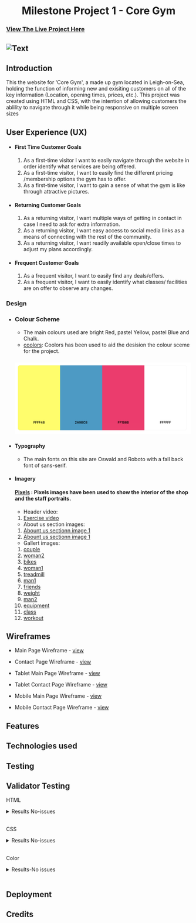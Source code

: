 <h1 align="center">Milestone Project 1 - Core Gym</h1>

### [View The Live Project Here]()

## ![Text]()

## Introduction

This the website for 'Core Gym', a made up gym located in Leigh-on-Sea, holding the function of informing new and exisiting customers on all of the key information (Location, opening times, prices, etc.). This project was created using HTML and CSS, with the intention of allowing customers the ablility to navigate through it while being responsive on multiple screen sizes

## User Experience (UX)

-  #### First Time Customer Goals

    1. As a first-time visitor I want to easily navigate through the website in order identify what services are being offered.
    2. As a first-time visitor, I want to easily find the different pricing /membership options the gym has to offer.
    3. As a first-time visitor, I want to gain a sense of what the gym is like through attractive pictures.

-   #### Returning Customer Goals

    1. As a returning visitor, I want multiple ways of getting in contact in case I need to ask for extra information.
    2. As a returning visitor, I want easy access to social media links as a means of connecting with the rest of the community.
    3. As a returning visitor, I want readily available open/close times to adjust my plans accordingly.

-   #### Frequent Customer Goals

    1. As a frequent visitor, I want to easily find any deals/offers. 
    2. As a frequent visitor, I want to easily identify what classes/ facilities are on offer to observe any changes.

### Design

-  ### Colour Scheme

      - The main colours used are bright Red, pastel Yellow, pastel Blue and Chalk. 
      - [coolors](https://coolors.co/): Coolors has been used to aid the desision the colour sceme for the project.
      ### ![Text](docs/wireframes/color-scheme/colors.png)


-   #### Typography

     -   The main fonts on this site are Oswald and Roboto with a fall back font of sans-serif.

-   #### Imagery

    #### [Pixels](https://www.pexels.com/) : Pixels images have been used to show the interior of the shop and the staff portraits.
    
    -  Header video:

    1. [Exercise video](assets/css/media/200657-913478674_medium.mp4)

     -  About us section images:

    1. [Abount us sectionn image 1](assets/css/media/woman-6777444_640.jpg)
    2. [Abount us sectionn image 1](assets/css/media/man-8545861_640.jpg)

    - Gallert images:

    1. [couple](assets/css/media/couple-7437534_1920.jpg)
    2. [woman2](assets/css/media/gym-7705106_1920.jpg)
    3. [bikes](assets/css/media/sports-1962574_1920.jpg)
    4. [woman1](assets/css/media/gym-3516208_1920.jpg)
    5. [treadmill](assets/css/media/gym-526995_1920.jpg)
    6. [man1](assets/css/media/gym-2793007_1920.jpg)
    7. [friends](assets/css/media/woman-1730325_1920.jpg)
    8. [weight](assets/css/media/gym-2647292_640.jpg)
    9. [man2](assets/css/media/fitness-465205_1280.jpg)
    10. [equipment](assets/css/media/workout-1931107_1280.jpg)
    11. [class](assets/css/media/fitness-4925664_1280.jpg)
    12. [workout](assets/css/media/gym-6894893_640.jpg)


## Wireframes

- Main Page Wireframe - [view](docs/wireframes/Main.png)

- Contact Page Wireframe - [view](docs/wireframes/Contact.png)

- Tablet Main Page Wireframe - [view](docs/wireframes/Main-tablet.png)

- Tablet Contact Page Wireframe - [view](docs/wireframes/Contact-tablet.png)

- Mobile Main Page Wireframe - [view](docs/wireframes/Main-mobile.png)

- Mobile Contact Page Wireframe - [view](docs/wireframes/Contact-mobile.png)

## Features

## Technologies used 

## Testing

## Validator Testing 

HTML
<details><summary>Results No-issues</summary>
<img src="docs/validator-tests/contact.html.png">
<img src="docs/validator-tests/index.html.png">

</details>
<br>

CSS
<details><summary>Results No-issues</summary>
<img src="docs/validator-tests/style.css.png">
</details>
<br>

Color
<details><summary>Results-No issues</summary>
<img src="">
</details>
<br>

## Deployment 

## Credits
